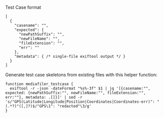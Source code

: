 
Test Case format
```
[
  {
    "casename": "",
    "expected": {
      "newPathSuffix": "",
      "newFileName": "",
      "fileExtension": "",
      "err": ""
    },
    "metadata": { /* single-file exiftool output */ }
  }
]
```

Generate test case skeletons from existing files with this helper function:
```
function mediafiler_testcase {
  exiftool -r -json -dateFormat "%s%-3f" $1 | jq '[{casename:"", expected: {newPathSuffix:"", newFileName:"", fileExtension:"", err:""}, metadata: .[]}]' | sed -r 's/"GPS(Latitude|Longitude|Position|Coordinates|Coordinates-err)": "(.*?)"([,]?)$/"GPS\1": "redacted"\3/g'
}
```


